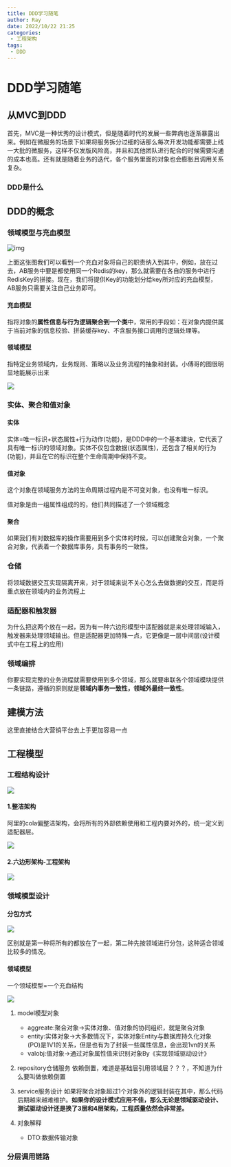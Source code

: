 ```yaml
---
title: DDD学习随笔
author: Ray
date: 2022/10/22 21:25
categories:
 - 工程架构
tags:
 - DDD
---
```

# DDD学习随笔

## 从MVC到DDD

首先，MVC是一种优秀的设计模式，但是随着时代的发展一些弊病也逐渐暴露出来。例如在微服务的场景下如果将服务拆分过细的话那么每次开发功能都需要上线一大批的微服务，这样不仅发版风险高，并且和其他团队进行配合的时候需要沟通的成本也高。还有就是随着业务的迭代，各个服务里面的对象也会膨胀且调用关系复杂。

### DDD是什么

## DDD的概念

### 领域模型与充血模型

![img](https://raw.githubusercontent.com/rayliu445/blogImage/master/blogImage/ddd%E6%A8%A1%E5%BC%8F%E5%85%85%E8%A1%80%E6%A8%A1%E5%9E%8B20250402.png)

上面这张图我们可以看到一个充血对象将自己的职责纳入到其中，例如，放在过去，AB服务中要是都使用同一个Redis的key，那么就需要在各自的服务中进行RedisKey的拼接。现在，我们将提供Key的功能划分给key所对应的充血模型，AB服务只需要关注自己业务即可。

#### 充血模型

指将对象的**属性信息与行为逻辑聚合到一个类**中，常用的手段如：在对象内提供属于当前对象的信息校验、拼装缓存key、不含服务接口调用的逻辑处理等。

#### 领域模型

指特定业务领域内，业务规则、策略以及业务流程的抽象和封装。小傅哥的图很明显地能展示出来

![](https://raw.githubusercontent.com/rayliu445/blogImage/master/blogImage/%E5%A4%A7%E8%90%A5%E9%94%80DDD%E6%A6%82%E5%BF%B5%E7%90%86%E8%AE%BA%E9%A2%86%E5%9F%9F%E6%A8%A1%E5%9E%8B20250407.png)

### 实体、聚合和值对象

#### 实体

实体=唯一标识+状态属性+行为动作(功能)，是DDD中的一个基本建块，它代表了具有唯一标识的领域对象。实体不仅包含数据(状态属性)，还包含了相关的行为(功能)，并且在它的标识在整个生命周期中保持不变。

#### 值对象

这个对象在领域服务方法的生命周期过程内是不可变对象，也没有唯一标识。

值对象是由一组属性组成的的，他们共同描述了一个领域概念

#### 聚合

如果我们有对数据库的操作需要用到多个实体的时候，可以创建聚合对象，一个聚合对象，代表着一个数据库事务，具有事务的一致性。

### 仓储

将领域数据交互实现隔离开来，对于领域来说不关心怎么去做数据的交互，而是将重点放在领域内的业务流程上

### 适配器和触发器

为什么把这两个放在一起，因为有一种六边形模型中适配器就是来处理领域输入，触发器来处理领域输出。但是适配器更加特殊一点，它更像是一层中间层(设计模式中在工程上的应用)

### 领域编排

你要实现完整的业务流程就需要使用到多个领域，那么就要串联各个领域模块提供一条链路，遵循的原则就是**领域内事务一致性，领域外最终一致性**。

## 建模方法

这里直接结合大营销平台去上手更加容易一点

## 工程模型

### 工程结构设计

![](https://raw.githubusercontent.com/rayliu445/blogImage/master/blogImage/%E5%A4%A7%E8%90%A5%E9%94%80%E5%B7%A5%E7%A8%8B%E8%AE%BE%E8%AE%A1%E5%9B%BE20250407.png)

#### 1.整洁架构

阿里的cola偏整洁架构，会将所有的外部依赖使用和工程内要对外的，统一定义到适配器层。

![](https://raw.githubusercontent.com/rayliu445/blogImage/master/blogImage/%E5%A4%A7%E8%90%A5%E9%94%80%E6%95%B4%E6%B4%81%E6%9E%B6%E6%9E%8420250407.png)

#### 2.六边形架构-工程架构

![](https://raw.githubusercontent.com/rayliu445/blogImage/master/blogImage/%E5%A4%A7%E8%90%A5%E9%94%80%E5%B7%A5%E7%A8%8B%E6%A8%A1%E5%9E%8B%E5%85%AD%E8%BE%B9%E5%BD%A2%E7%BB%93%E6%9E%8420250407.png)

### 领域模型设计

#### 分包方式

![](https://raw.githubusercontent.com/rayliu445/blogImage/master/blogImage/%E5%A4%A7%E8%90%A5%E9%94%80%E9%A2%86%E5%9F%9F%E6%A8%A1%E5%9E%8B%E5%B7%A5%E7%A8%8B%E8%AE%BE%E8%AE%A120250407.png)

区别就是第一种将所有的都放在了一起，第二种先按领域进行分包，这种适合领域比较多的情况。

#### 领域模型

一个领域模型=一个充血结构

![](https://raw.githubusercontent.com/rayliu445/blogImage/master/blogImage/%E5%A4%A7%E8%90%A5%E9%94%80%E9%A2%86%E5%9F%9F%E6%A8%A1%E5%9E%8B%E5%B7%A5%E7%A8%8B%E8%AE%BE%E8%AE%A120250407.png)

1. model模型对象

   * aggreate:聚合对象->实体对象、值对象的协同组织，就是聚合对象
   * entity:实体对象->大多数情况下，实体对象Entity与数据库持久化对象(PO)是1V1的关系，但是也有为了封装一些属性信息，会出现1vn的关系
   * valobj:值对象->通过对象属性值来识别对象By《实现领域驱动设计》
2. repository仓储服务
   依赖倒置，难道是基础层引用领域层？？？，不知道为什么要叫做依赖倒置
3. service服务设计
   如果将聚合对象超过1个对象外的逻辑封装在其中，那么代码后期越来越难维护。**如果你的设计模式应用不佳，那么无论是领域驱动设计、测试驱动设计还是换了3层和4层架构，工程质量依然会非常差。**
4. 对象解释

   * DTO:数据传输对象

### 分层调用链路

